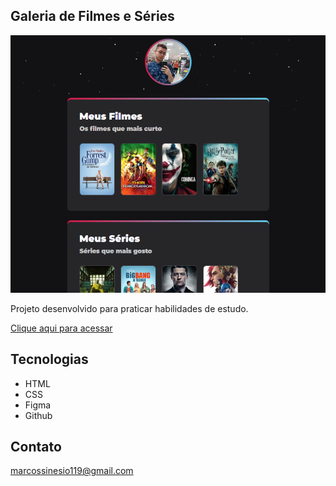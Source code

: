 ## Galeria de Filmes e Séries

![preview](./preview.png)

Projeto desenvolvido para praticar habilidades de estudo.

[Clique aqui para acessar](https://marqu1nhos.github.io/Projeto-de-HTML-e-CSS/)

## Tecnologias

- HTML
- CSS
- Figma
- Github

## Contato

marcossinesio119@gmail.com